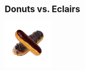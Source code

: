 # Donuts vs. Eclairs

![Alt text](https://raw.githubusercontent.com/evturn/tictactoe-backbone/master/img/x-1.jpg)